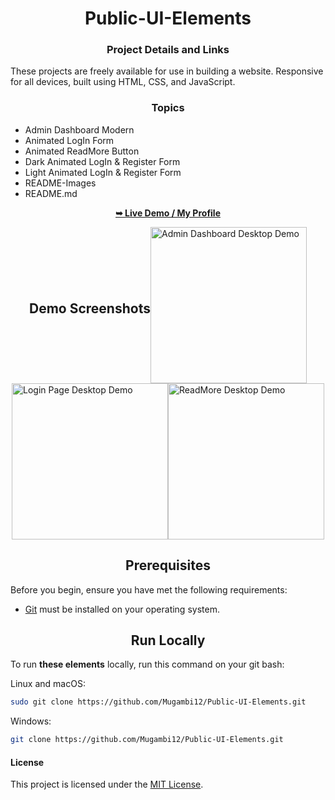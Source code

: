 <h1 align="center">Public-UI-Elements</h1>

<div align="center">
  <h3 align="center">Project Details and Links</h3>

  <p align="left">These projects are freely available for use in building a website. Responsive for all devices, built using HTML, CSS, and JavaScript.</p>

  <h3 align="center">Topics</h3>
    
  <ul align="left">
    <li>Admin Dashboard Modern</li>
    <li>Animated LogIn Form</li>
    <li>Animated ReadMore Button</li>
    <li>Dark Animated LogIn & Register Form</li>
    <li>Light Animated LogIn & Register Form</li>
    <li>README-Images</li>
    <li>README.md</li>
  </ul>

  <a href="[https://github.com/Mugambi12](https://mugambi12.github.io/Public-UI-Elements/)"><strong>➥ Live Demo / My Profile</strong></a>

</div>

<div style="display: flex; justify-content: center; align-items: center; align-items: center; flex-wrap: wrap;">
  <h2 align="center">Demo Screenshots</h2>

  <img src="./README-Images/AdminDashboard.png" alt="Admin Dashboard Desktop Demo" title="Desktop Demo" width="250px">
  <img src="./README-Images/LoginPage.png" alt="Login Page Desktop Demo" title="Desktop Demo" width="250px">
  <img src="./README-Images/ReadMore.png" alt="ReadMore Desktop Demo" title="Desktop Demo" width="250px">
</div>

<h2 align="center">Prerequisites</h2>

Before you begin, ensure you have met the following requirements:

* [Git](https://git-scm.com/downloads "Download Git") must be installed on your operating system.

<h2 align="center">Run Locally</h2>

To run **these elements** locally, run this command on your git bash:

Linux and macOS:

```bash
sudo git clone https://github.com/Mugambi12/Public-UI-Elements.git
```

Windows:

```bash
git clone https://github.com/Mugambi12/Public-UI-Elements.git
```

#### License

This project is licensed under the [MIT License](https://choosealicense.com/licenses/mit/).
